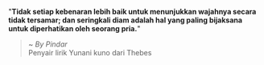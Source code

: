 "**Tidak setiap kebenaran lebih baik untuk menunjukkan wajahnya secara tidak tersamar; dan seringkali diam adalah hal yang paling bijaksana untuk diperhatikan oleh seorang pria.**"

> ~ _By Pindar_  
Penyair lirik Yunani kuno dari Thebes
